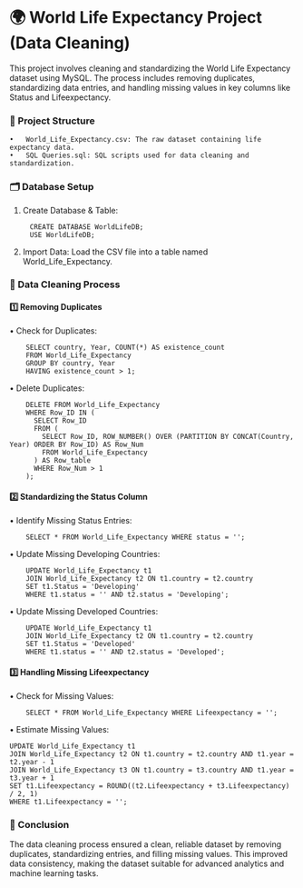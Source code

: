 # 🌍 World Life Expectancy Project (Data Cleaning)

This project involves cleaning and standardizing the World Life Expectancy dataset using MySQL. The process includes removing duplicates, standardizing data entries, and handling missing values in key columns like Status and Lifeexpectancy.

<h3>📁 Project Structure</h3>

	•	World_Life_Expectancy.csv: The raw dataset containing life expectancy data.
	•	SQL Queries.sql: SQL scripts used for data cleaning and standardization.

<h3>🗂️ Database Setup</h3>

1.	Create Database & Table:
```
     CREATE DATABASE WorldLifeDB;
     USE WorldLifeDB;
```
2.	Import Data:
Load the CSV file into a table named World_Life_Expectancy.

<h3>🚀 Data Cleaning Process</h3>

<h4>1️⃣ Removing Duplicates</h4>

•	Check for Duplicates:
```
    SELECT country, Year, COUNT(*) AS existence_count
    FROM World_Life_Expectancy
    GROUP BY country, Year
    HAVING existence_count > 1;
```


•	Delete Duplicates:
```
    DELETE FROM World_Life_Expectancy
    WHERE Row_ID IN (
      SELECT Row_ID
      FROM (
        SELECT Row_ID, ROW_NUMBER() OVER (PARTITION BY CONCAT(Country, Year) ORDER BY Row_ID) AS Row_Num
        FROM World_Life_Expectancy
      ) AS Row_table
      WHERE Row_Num > 1
    );
```

<h4>2️⃣ Standardizing the Status Column</h4>

•	Identify Missing Status Entries:
```
    SELECT * FROM World_Life_Expectancy WHERE status = '';
```

•	Update Missing Developing Countries:
```
    UPDATE World_Life_Expectancy t1
    JOIN World_Life_Expectancy t2 ON t1.country = t2.country
    SET t1.Status = 'Developing'
    WHERE t1.status = '' AND t2.status = 'Developing';
```

•	Update Missing Developed Countries:
```
    UPDATE World_Life_Expectancy t1
    JOIN World_Life_Expectancy t2 ON t1.country = t2.country
    SET t1.Status = 'Developed'
    WHERE t1.status = '' AND t2.status = 'Developed';
```

<h4>3️⃣ Handling Missing Lifeexpectancy</h4>

•	Check for Missing Values:

```
    SELECT * FROM World_Life_Expectancy WHERE Lifeexpectancy = '';
```

•	Estimate Missing Values:
```
UPDATE World_Life_Expectancy t1
JOIN World_Life_Expectancy t2 ON t1.country = t2.country AND t1.year = t2.year - 1
JOIN World_Life_Expectancy t3 ON t1.country = t3.country AND t1.year = t3.year + 1
SET t1.Lifeexpectancy = ROUND((t2.Lifeexpectancy + t3.Lifeexpectancy) / 2, 1)
WHERE t1.Lifeexpectancy = '';
```

<h3>🧾 Conclusion</h3>

The data cleaning process ensured a clean, reliable dataset by removing duplicates, standardizing entries, and filling missing values. This improved data consistency, making the dataset suitable for advanced analytics and machine learning tasks.








